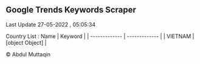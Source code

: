 

## Google Trends Keywords Scraper 
 
Last Update 27-05-2022 , 05:05:34

Country List :
 Name  | Keyword |
| ------------- | ------------- |
| VIETNAM | [object Object] |



© Abdul Muttaqin 
